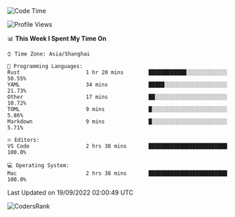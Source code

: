 <!--START_SECTION:waka-->
![Code Time](http://img.shields.io/badge/Code%20Time-1%2C679%20hrs%201%20min-blue)

![Profile Views](http://img.shields.io/badge/Profile%20Views-32-blue)

📊 **This Week I Spent My Time On** 

```text
⌚︎ Time Zone: Asia/Shanghai

💬 Programming Languages: 
Rust                     1 hr 20 mins        ████████████░░░░░░░░░░░░░   50.55% 
YAML                     34 mins             █████░░░░░░░░░░░░░░░░░░░░   21.73% 
Other                    17 mins             ██░░░░░░░░░░░░░░░░░░░░░░░   10.72% 
TOML                     9 mins              █░░░░░░░░░░░░░░░░░░░░░░░░   5.86% 
Markdown                 9 mins              █░░░░░░░░░░░░░░░░░░░░░░░░   5.71%

🔥 Editors: 
VS Code                  2 hrs 38 mins       █████████████████████████   100.0%

💻 Operating System: 
Mac                      2 hrs 38 mins       █████████████████████████   100.0%

```


 Last Updated on 19/09/2022 02:00:49 UTC
<!--END_SECTION:waka-->

![CodersRank](https://cr-skills-chart-widget.azurewebsites.net/api/api?username=BugenZhao&padding=16&tooltip=true&branding=false&sort-by-score=true&skills=Rust%2C%20Swift%2C%20C%2C%20TypeScript%2C%20Java%2C%20Go%2C%20Dart%2C%20C%2B%2B%2C%20Python%2C%20Assembly%2C%20Shell%2C%20Kotlin)
